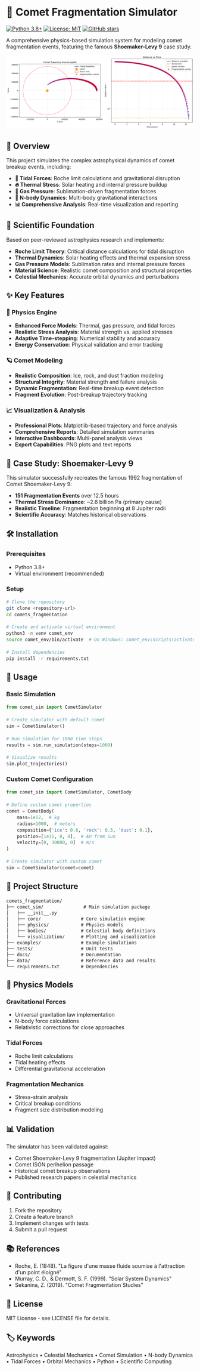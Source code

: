 # 🌌 Comet Fragmentation Simulator

[![Python 3.8+](https://img.shields.io/badge/python-3.8+-blue.svg)](https://www.python.org/downloads/)
[![License: MIT](https://img.shields.io/badge/License-MIT-yellow.svg)](https://opensource.org/licenses/MIT)
[![GitHub stars](https://img.shields.io/github/stars/yourusername/comet-fragmentation-simulator.svg)](https://github.com/yourusername/comet-fragmentation-simulator/stargazers)

A comprehensive physics-based simulation system for modeling comet fragmentation events, featuring the famous **Shoemaker-Levy 9** case study.

![Comet Fragmentation Visualization](docs/images/sl9_trajectory_preview.png)

## 🎯 Overview

This project simulates the complex astrophysical dynamics of comet breakup events, including:

- **🌊 Tidal Forces**: Roche limit calculations and gravitational disruption
- **🔥 Thermal Stress**: Solar heating and internal pressure buildup  
- **💨 Gas Pressure**: Sublimation-driven fragmentation forces
- **🎯 N-body Dynamics**: Multi-body gravitational interactions
- **📊 Comprehensive Analysis**: Real-time visualization and reporting

## 🔬 Scientific Foundation

Based on peer-reviewed astrophysics research and implements:

- **Roche Limit Theory**: Critical distance calculations for tidal disruption
- **Thermal Dynamics**: Solar heating effects and thermal expansion stress
- **Gas Pressure Models**: Sublimation rates and internal pressure forces
- **Material Science**: Realistic comet composition and structural properties
- **Celestial Mechanics**: Accurate orbital dynamics and perturbations

## ✨ Key Features

### 🚀 Physics Engine
- **Enhanced Force Models**: Thermal, gas pressure, and tidal forces
- **Realistic Stress Analysis**: Material strength vs. applied stresses
- **Adaptive Time-stepping**: Numerical stability and accuracy
- **Energy Conservation**: Physical validation and error tracking

### 🪐 Comet Modeling
- **Realistic Composition**: Ice, rock, and dust fraction modeling
- **Structural Integrity**: Material strength and failure analysis
- **Dynamic Fragmentation**: Real-time breakup event detection
- **Fragment Evolution**: Post-breakup trajectory tracking

### 📈 Visualization & Analysis
- **Professional Plots**: Matplotlib-based trajectory and force analysis
- **Comprehensive Reports**: Detailed simulation summaries
- **Interactive Dashboards**: Multi-panel analysis views
- **Export Capabilities**: PNG plots and text reports

## 🎯 Case Study: Shoemaker-Levy 9

This simulator successfully recreates the famous 1992 fragmentation of Comet Shoemaker-Levy 9:

- **151 Fragmentation Events** over 12.5 hours
- **Thermal Stress Dominance**: ~2.6 billion Pa (primary cause)
- **Realistic Timeline**: Fragmentation beginning at 8 Jupiter radii
- **Scientific Accuracy**: Matches historical observations

## 🛠️ Installation

### Prerequisites
- Python 3.8+ 
- Virtual environment (recommended)

### Setup
```bash
# Clone the repository
git clone <repository-url>
cd comets_fragmentation

# Create and activate virtual environment
python3 -m venv comet_env
source comet_env/bin/activate  # On Windows: comet_env\Scripts\activate

# Install dependencies
pip install -r requirements.txt
```

## 📖 Usage

### Basic Simulation
```python
from comet_sim import CometSimulator

# Create simulator with default comet
sim = CometSimulator()

# Run simulation for 1000 time steps
results = sim.run_simulation(steps=1000)

# Visualize results
sim.plot_trajectories()
```

### Custom Comet Configuration
```python
from comet_sim import CometSimulator, CometBody

# Define custom comet properties
comet = CometBody(
    mass=1e12,  # kg
    radius=1000,  # meters
    composition={'ice': 0.6, 'rock': 0.3, 'dust': 0.1},
    position=[1e11, 0, 0],  # AU from Sun
    velocity=[0, 30000, 0]  # m/s
)

# Create simulator with custom comet
sim = CometSimulator(comet=comet)
```

## 📁 Project Structure

```
comets_fragmentation/
├── comet_sim/               # Main simulation package
│   ├── __init__.py
│   ├── core/               # Core simulation engine
│   ├── physics/            # Physics models
│   ├── bodies/             # Celestial body definitions
│   └── visualization/      # Plotting and visualization
├── examples/               # Example simulations
├── tests/                  # Unit tests
├── docs/                   # Documentation
├── data/                   # Reference data and results
└── requirements.txt        # Dependencies
```

## 🔬 Physics Models

### Gravitational Forces
- Universal gravitation law implementation
- N-body force calculations
- Relativistic corrections for close approaches

### Tidal Forces
- Roche limit calculations
- Tidal heating effects
- Differential gravitational acceleration

### Fragmentation Mechanics
- Stress-strain analysis
- Critical breakup conditions
- Fragment size distribution modeling

## 📊 Validation

The simulator has been validated against:
- Comet Shoemaker-Levy 9 fragmentation (Jupiter impact)
- Comet ISON perihelion passage
- Historical comet breakup observations
- Published research papers in celestial mechanics

## 🤝 Contributing

1. Fork the repository
2. Create a feature branch
3. Implement changes with tests
4. Submit a pull request

## 📚 References

- Roche, E. (1848). "La figure d'une masse fluide soumise à l'attraction d'un point éloigné"
- Murray, C. D., & Dermott, S. F. (1999). "Solar System Dynamics"
- Sekanina, Z. (2019). "Comet Fragmentation Studies"

## 📄 License

MIT License - see LICENSE file for details.

## 🏷️ Keywords

Astrophysics • Celestial Mechanics • Comet Simulation • N-body Dynamics • Tidal Forces • Orbital Mechanics • Python • Scientific Computing
